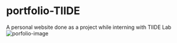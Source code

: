 # portfolio-TIIDE
A personal website done as a project while interning with TIIDE Lab
![porfolio-image](https://user-images.githubusercontent.com/73368258/159858585-2242f2fb-d15c-465b-8bc0-84e0ab52577c.PNG)
